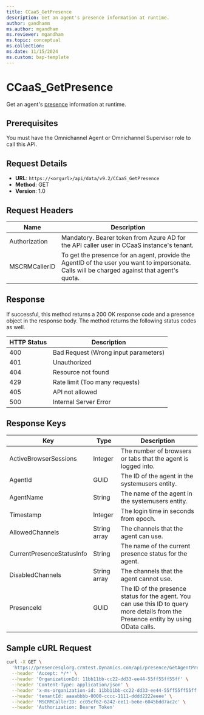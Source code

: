 ```yaml
---
title: CCaaS_GetPresence 
description: Get an agent's presence information at runtime.
author: gandhamm
ms.author: mgandham
ms.reviewer: mgandham
ms.topic: conceptual 
ms.collection: 
ms.date: 11/15/2024
ms.custom: bap-template 
---
```



# CCaaS_GetPresence 
Get an agent's [presence](/dynamics365/customer-service/use/oc-manage-presence-status?context=/dynamics365/contact-center/context/use-context) information at runtime.

## Prerequisites

You must have the Omnichannel Agent or Omnichannel Supervisor role to call this API.

## Request Details
- **URL**: `https://<orgurl>/api/data/v9.2/CCaaS_GetPresence`
- **Method**: GET
- **Version**: 1.0

## Request Headers

| Name           | Description                                                                                                      |
|-------------------|------------------------------------------------------------------------------------------------------------------|
| Authorization     | Mandatory. Bearer token from Azure AD for the API caller user in CCaaS instance's tenant.                        |
| MSCRMCallerID     | To get the presence for an agent, provide the AgentID of the user you want to impersonate. Calls will be charged against that agent's quota. |


## Response

If successful, this method returns a 200 OK response code and a presence object in the response body. The method returns the following status codes as well.

| HTTP Status | Description                        |
|-------------|---------------------------------------|
| 400         | Bad Request (Wrong input parameters)  |
| 401         | Unauthorized                          |
| 404         | Resource not found                    |
| 429         | Rate limit (Too many requests)        |
| 405         | API not allowed                       |
| 500         | Internal Server Error                 |

## Response Keys

| Key                        | Type          | Description                                                                 |
|----------------------------|---------------|-----------------------------------------------------------------------------|
| ActiveBrowserSessions      | Integer       | The number of browsers or tabs that the agent is logged into.      |
| AgentId                    | GUID          | The ID of the agent in the systemusers entity.                           |
| AgentName                  | String        |  The name of the agent in the systemusers entity.                        |
| Timestamp                  | Integer       |  The login time in seconds from epoch.                                           |
| AllowedChannels            | String array  |  The channels that the agent can use.                              |
| CurrentPresenceStatusInfo  | String        | The name of the current presence status for the agent.                   |
| DisabledChannels           | String array  | The channels that the agent cannot use.                               |
| PresenceId                 | GUID          | The ID of the presence status for the agent. You can use this ID to query more details from the Presence entity by using OData calls. |

## Sample cURL Request

```bash
curl -X GET \
  'https://presencesqlorg.crmtest.Dynamics.com/api/presence/GetAgentPresence/394382b6-a4d4-ee11-904c-00224808a166' \
  --header 'Accept: */*' \
  --header 'OrganizationId: 11bb11bb-cc22-dd33-ee44-55ff55ff55ff' \
  --header 'Content-Type: application/json' \
  --header 'x-ms-organization-id: 11bb11bb-cc22-dd33-ee44-55ff55ff55ff' \
  --header 'tenantId: aaaabbbb-0000-cccc-1111-dddd2222eeee' \
  --header 'MSCRMCallerID: cc05cf62-6242-ee11-be6e-6045bdd7ac2c' \
  --header 'Authorization: Bearer Token'
```